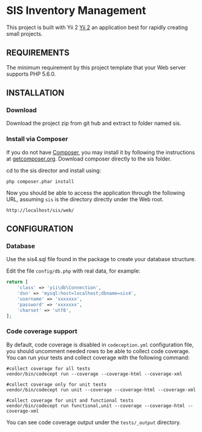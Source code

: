 SIS Inventory Management
============================

This project is built with Yii 2 [Yii 2](http://www.yiiframework.com/) an application best for
rapidly creating small projects.


REQUIREMENTS
------------

The minimum requirement by this project template that your Web server supports PHP 5.6.0.


INSTALLATION
------------

### Download
Download the project zip from git hub and extract to folder named sis.

### Install via Composer

If you do not have [Composer](http://getcomposer.org/), you may install it by following the instructions
at [getcomposer.org](http://getcomposer.org/doc/00-intro.md#installation-nix).  Download composer directly to the sis folder.

cd to the sis director and install using:

~~~
php composer.phar install
~~~

Now you should be able to access the application through the following URL, assuming `sis` is the directory
directly under the Web root.

~~~
http://localhost/sis/web/
~~~

CONFIGURATION
-------------

### Database

Use the sis4.sql file found in the package to create your database structure.

Edit the file `config/db.php` with real data, for example:

```php
return [
    'class' => 'yii\db\Connection',
    'dsn' => 'mysql:host=localhost;dbname=sis4',
    'username' => 'xxxxxxx',
    'password' => 'xxxxxxx',
    'charset' => 'utf8',
];
```


### Code coverage support

By default, code coverage is disabled in `codeception.yml` configuration file, you should uncomment needed rows to be able
to collect code coverage. You can run your tests and collect coverage with the following command:

```
#collect coverage for all tests
vendor/bin/codecept run --coverage --coverage-html --coverage-xml

#collect coverage only for unit tests
vendor/bin/codecept run unit --coverage --coverage-html --coverage-xml

#collect coverage for unit and functional tests
vendor/bin/codecept run functional,unit --coverage --coverage-html --coverage-xml
```

You can see code coverage output under the `tests/_output` directory.
